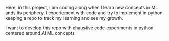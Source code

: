 Here, in this project, I am coding along when I learn new concepts in ML ands its periphery. I experiement with code and try to implement in python. keeping a repo to track my learning and see my growth.

I want to develop this repo with ehaustive code experiments in python centered around AI ML concepts
